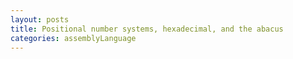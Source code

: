 ```yaml
---
layout: posts
title: Positional number systems, hexadecimal, and the abacus
categories: assemblyLanguage
---
```


